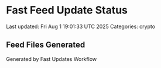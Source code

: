 # Fast Feed Update Status
Last updated: Fri Aug  1 19:01:33 UTC 2025
Categories: crypto

## Feed Files Generated

Generated by Fast Updates Workflow
